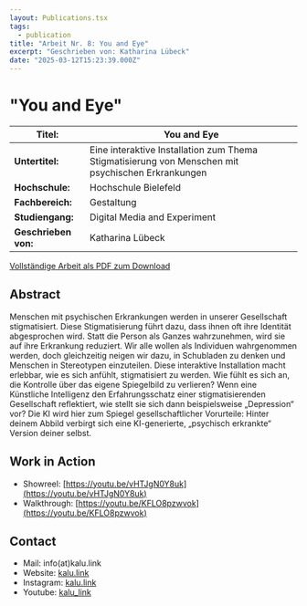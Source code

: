 ```yaml
---
layout: Publications.tsx
tags:
  - publication
title: "Arbeit Nr. 8: You and Eye"
excerpt: "Geschrieben von: Katharina Lübeck"
date: "2025-03-12T15:23:39.000Z"
---
```


# "You and Eye"

<table class="table table-striped">
<thead>
<tr>
<th><strong>Titel:</strong></th>
<th>You and Eye</th>
</tr>
</thead>
<tbody>
<tr>
<td><strong>Untertitel:</strong></td>
<td>Eine interaktive Installation zum Thema Stigmatisierung von Menschen mit psychischen Erkrankungen</td>
</tr>
<tr>
<td><strong>Hochschule:</strong></td>
<td>Hochschule Bielefeld</td>
</tr>
<tr>
<td><strong>Fachbereich:</strong></td>
<td>Gestaltung</td>
</tr>
<tr>
<td><strong>Studiengang:</strong></td>
<td>Digital Media and Experiment</td>
</tr>
<tr>
<td><strong>Geschrieben von:</strong></td>
<td>Katharina Lübeck</td>
</tr>
</tbody>
</table>

[Vollständige Arbeit als PDF zum Download](/arbeiten/arbeit-8-you-and-eye.pdf)

## Abstract

Menschen mit psychischen Erkrankungen werden in unserer Gesellschaft stigmatisiert.
Diese Stigmatisierung führt dazu, dass ihnen oft ihre Identität abgesprochen wird. Statt die Person
als Ganzes wahrzunehmen, wird sie auf ihre Erkrankung reduziert. Wir alle wollen als Individuen
wahrgenommen werden, doch gleichzeitig neigen wir dazu, in Schubladen zu denken und
Menschen in Stereotypen einzuteilen.
Diese interaktive Installation macht erlebbar, wie es sich anfühlt, stigmatisiert zu werden. Wie fühlt
es sich an, die Kontrolle über das eigene Spiegelbild zu verlieren? Wenn eine Künstliche
Intelligenz den Erfahrungsschatz einer stigmatisierenden Gesellschaft reflektiert, wie stellt sie sich
dann beispielsweise „Depression“ vor? Die KI wird hier zum Spiegel gesellschaftlicher Vorurteile:
Hinter deinem Abbild verbirgt sich eine KI-generierte, „psychisch erkrankte“ Version deiner selbst.

## Work in Action

- Showreel: [https://youtu.be/vHTJgN0Y8uk](https://youtu.be/vHTJgN0Y8uk)
- Walkthrough: [https://youtu.be/KFLO8pzwvok](https://youtu.be/KFLO8pzwvok)

## Contact

- Mail: info(at)kalu.link
- Website: [kalu.link](https://kalu.link/)
- Instagram: [kalu.link](https://www.instagram.com/kalu.link/)
- Youtube: [kalu_link](https://www.youtube.com/channel/UCyXWc2hfDGdi7ox2M0kr5YA)
